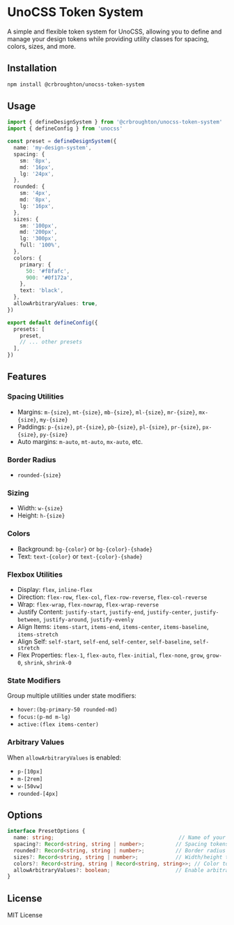 # UnoCSS Token System

A simple and flexible token system for UnoCSS, allowing you to define and manage your design tokens while providing utility classes for spacing, colors, sizes, and more.

## Installation

```bash
npm install @crbroughton/unocss-token-system
```

## Usage

```typescript
import { defineDesignSystem } from '@crbroughton/unocss-token-system'
import { defineConfig } from 'unocss'

const preset = defineDesignSystem({
  name: 'my-design-system',
  spacing: {
    sm: '8px',
    md: '16px',
    lg: '24px',
  },
  rounded: {
    sm: '4px',
    md: '8px',
    lg: '16px',
  },
  sizes: {
    sm: '100px',
    md: '200px',
    lg: '300px',
    full: '100%',
  },
  colors: {
    primary: {
      50: '#f8fafc',
      900: '#0f172a',
    },
    text: 'black',
  },
  allowArbitraryValues: true,
})

export default defineConfig({
  presets: [
    preset,
    // ... other presets
  ],
})
```

## Features

### Spacing Utilities
- Margins: `m-{size}`, `mt-{size}`, `mb-{size}`, `ml-{size}`, `mr-{size}`, `mx-{size}`, `my-{size}`
- Paddings: `p-{size}`, `pt-{size}`, `pb-{size}`, `pl-{size}`, `pr-{size}`, `px-{size}`, `py-{size}`
- Auto margins: `m-auto`, `mt-auto`, `mx-auto`, etc.

### Border Radius
- `rounded-{size}`

### Sizing
- Width: `w-{size}`
- Height: `h-{size}`

### Colors
- Background: `bg-{color}` or `bg-{color}-{shade}`
- Text: `text-{color}` or `text-{color}-{shade}`

### Flexbox Utilities
- Display: `flex`, `inline-flex`
- Direction: `flex-row`, `flex-col`, `flex-row-reverse`, `flex-col-reverse`
- Wrap: `flex-wrap`, `flex-nowrap`, `flex-wrap-reverse`
- Justify Content: `justify-start`, `justify-end`, `justify-center`, `justify-between`, `justify-around`, `justify-evenly`
- Align Items: `items-start`, `items-end`, `items-center`, `items-baseline`, `items-stretch`
- Align Self: `self-start`, `self-end`, `self-center`, `self-baseline`, `self-stretch`
- Flex Properties: `flex-1`, `flex-auto`, `flex-initial`, `flex-none`, `grow`, `grow-0`, `shrink`, `shrink-0`

### State Modifiers
Group multiple utilities under state modifiers:
- `hover:(bg-primary-50 rounded-md)`
- `focus:(p-md m-lg)`
- `active:(flex items-center)`

### Arbitrary Values
When `allowArbitraryValues` is enabled:
- `p-[10px]`
- `m-[2rem]`
- `w-[50vw]`
- `rounded-[4px]`

## Options

```typescript
interface PresetOptions {
  name: string;                                        // Name of your design system
  spacing?: Record<string, string | number>;          // Spacing tokens
  rounded?: Record<string, string | number>;          // Border radius tokens
  sizes?: Record<string, string | number>;            // Width/height tokens
  colors?: Record<string, string | Record<string, string>>; // Color tokens
  allowArbitraryValues?: boolean;                     // Enable arbitrary values
}
```

## License

MIT License
